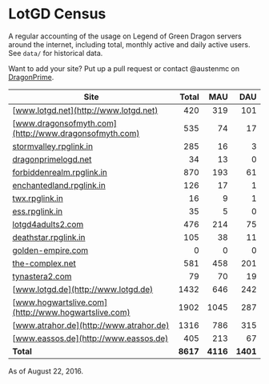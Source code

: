 # LotGD Census
A regular accounting of the usage on Legend of Green Dragon servers around the internet, including total, monthly active and daily active users. See `data/` for historical data.

Want to add your site? Put up a pull request or contact @austenmc on [DragonPrime](http://dragonprime.net).


Site | Total | MAU | DAU
--- | ---:| ---:| ---:
[www.lotgd.net](http://www.lotgd.net)|420|319|101
[www.dragonsofmyth.com](http://www.dragonsofmyth.com)|535|74|17
[stormvalley.rpglink.in](http://stormvalley.rpglink.in)|285|16|3
[dragonprimelogd.net](http://dragonprimelogd.net)|34|13|0
[forbiddenrealm.rpglink.in](http://forbiddenrealm.rpglink.in)|870|193|61
[enchantedland.rpglink.in](http://enchantedland.rpglink.in)|126|17|1
[twx.rpglink.in](http://twx.rpglink.in)|16|9|1
[ess.rpglink.in](http://ess.rpglink.in)|35|5|0
[lotgd4adults2.com](http://lotgd4adults2.com)|476|214|75
[deathstar.rpglink.in](http://deathstar.rpglink.in)|105|38|11
[golden-empire.com](http://golden-empire.com)|0|0|0
[the-complex.net](http://the-complex.net)|581|458|201
[tynastera2.com](http://tynastera2.com)|79|70|19
[www.lotgd.de](http://www.lotgd.de)|1432|646|242
[www.hogwartslive.com](http://www.hogwartslive.com)|1902|1045|287
[www.atrahor.de](http://www.atrahor.de)|1316|786|315
[www.eassos.de](http://www.eassos.de)|405|213|67
**Total**|**8617**|**4116**|**1401**

As of August 22, 2016.
